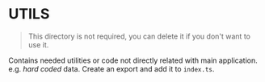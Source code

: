 # UTILS

> This directory is not required, you can delete it if you don't want to use it.

Contains needed utilities or code not directly related with main application.
e.g. _hard coded_ data.
Create an export and add it to `index.ts`.
